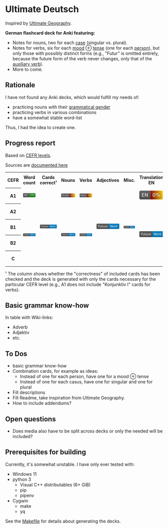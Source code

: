 # Ultimate Deutsch

Inspired by [Ultimate Geography](https://github.com/anki-geo/ultimate-geography/).

**German flashcard deck for Anki featuring:**

- Notes for nouns, two for each [case](https://en.wikipedia.org/wiki/Grammatical_case) (singular vs. plural).
- Notes for verbs, six for each [mood](https://en.wikipedia.org/wiki/Grammatical_mood) ⊕ [tense](https://en.wikipedia.org/wiki/Grammatical_tense) (one for each [person](https://en.wikipedia.org/wiki/Grammatical_person)),
  but only those with possibly distinct forms (e.g., "Futur" is omitted entirely, because the future form of the verb never changes,
  only that of the [auxiliary verb](https://en.wikipedia.org/wiki/Auxiliary_verb)).
- More to come.

## Rationale

I have not found any Anki decks, which would fulfill my needs of:

- practicing nouns with their [grammatical gender](https://en.wikipedia.org/wiki/Grammatical_gender)
- practicing verbs in various combinations
- have a somewhat stable word-list

Thus, I had the idea to create one.

## Progress report

Based on [CEFR levels](https://coe.int/en/web/common-european-framework-reference-languages/level-descriptions).

Sources are [documented here](./sources/word-lists.md)

<table>
  <tr style="height: 50px;">
    <th style="width: 4%;">CEFR</th>
    <th style="width: 11%;">Word count</th>
    <th style="width: 11%;">Cards correct¹</th>
    <th style="width: 11%;">Nouns</th>
    <th style="width: 11%;">Verbs</th>
    <th style="width: 11%;">Adjectives</th>
    <th style="width: 11%;">Misc.</th>
    <th style="width: 11%;">Translation EN</th>
    <th style="width: 11%;">Translation HU</th>
  </tr>
  <tr style="height: 50px;">
    <th style=>A1</th>
    <td style="text-align:center; vertical-align:middle"><a href="sources/word-lists/a1/addendum.md"><img  alt="Word list A1" src="https://raw.githubusercontent.com/AFulgens/ultimate-deutsch/badges/badges/a1/word-count.svg"/></a></td>
    <td rowspan="5"> <a href="#to-dos"><img alt="Future work" src="https://raw.githubusercontent.com/AFulgens/ultimate-deutsch/badges/badges/Future-Work-blue.svg"/></a> </td>
    <td style="text-align:center; vertical-align:middle"><img alt="Noun progress A1" src="https://raw.githubusercontent.com/AFulgens/ultimate-deutsch/badges/badges/a1/noun-progress.svg"/></td>
    <td style="text-align:center; vertical-align:middle"><img alt="Verb progress A1" src="https://raw.githubusercontent.com/AFulgens/ultimate-deutsch/badges/badges/a1/verb-progress.svg"/></td>
    <td rowspan="5"> <a href="#to-dos"><img alt="Future work" src="https://raw.githubusercontent.com/AFulgens/ultimate-deutsch/badges/badges/Future-Work-blue.svg"/></a> </td>
    <td rowspan="5"> <a href="#to-dos"><img alt="Future work" src="https://raw.githubusercontent.com/AFulgens/ultimate-deutsch/badges/badges/Future-Work-blue.svg"/></a> </td>
    <td style="text-align:center; vertical-align:middle"><img alt="English translation progress A1" src="https://raw.githubusercontent.com/AFulgens/ultimate-deutsch/badges/badges/a1/translation-en-progress.svg"/></td>
    <td style="text-align:center; vertical-align:middle"><img alt="Hungarian translation progress A1" src="https://raw.githubusercontent.com/AFulgens/ultimate-deutsch/badges/badges/a1/translation-hu-progress.svg"/></td>
  </tr>
  <tr style="height: 50px;">
    <th>A2</th>
    <td rowspan="4"> <a href="#to-dos"><img alt="Future work" src="https://raw.githubusercontent.com/AFulgens/ultimate-deutsch/badges/badges/Future-Work-blue.svg"/></a> </td>
    <td rowspan="4"> <a href="#to-dos"><img alt="Future work" src="https://raw.githubusercontent.com/AFulgens/ultimate-deutsch/badges/badges/Future-Work-blue.svg"/></a> </td>
    <td rowspan="4"> <a href="#to-dos"><img alt="Future work" src="https://raw.githubusercontent.com/AFulgens/ultimate-deutsch/badges/badges/Future-Work-blue.svg"/></a> </td>
    <td rowspan="4"> <a href="#to-dos"><img alt="Future work" src="https://raw.githubusercontent.com/AFulgens/ultimate-deutsch/badges/badges/Future-Work-blue.svg"/></a> </td>
    <td rowspan="4"> <a href="#to-dos"><img alt="Future work" src="https://raw.githubusercontent.com/AFulgens/ultimate-deutsch/badges/badges/Future-Work-blue.svg"/></a> </td>
  </tr>
  <tr style="height: 50px;">
    <th>B1</th>
  </tr>
  <tr style="height: 50px;">
    <th>B2</th>
  </tr>
  <tr style="height: 50px;">
    <th>C</th>
  </tr>
</table>

¹ The column shows whether the "correctness" of included cards has been checked and the deck is generated with only the
cards necessary for the particular CEFR level (e.g., A1 does not include "Konjunktiv I" cards for verbs).

## Basic grammar know-how

In table with Wiki-links:

- Adverb
- Adjektiv
- etc.

## To Dos

- basic grammar know-how
- Combination cards, for example as ideas:
  - Instead of one for each person, have one for a mood ⊕ tense
  - Instead of one for each casus, have one for singular and one for plural
- Fill descriptions
- Fill Readme, take inspiration from Ultimate Geography.
- How to include addendums?

## Open questions

- Does media also have to be split across decks or only the needed will be included?

## Prerequisites for building

Currently, it's somewhat unstable. I have only ever tested with:

- Windows 11
- python 3
  - Visual C++ distributables (6+ GiB)
  - pip
  - pipenv
- Cygwin
  - make
  - yq

See the [Makefile](./Makefile) for details about generating the decks.
